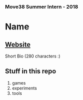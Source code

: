 ### Move38 Summer Intern - 2018
# Name
## [Website](http://yourawesomewebsite.com)

Short Bio (280 characters :)

## Stuff in this repo
1. games
2. experiments
3. tools
